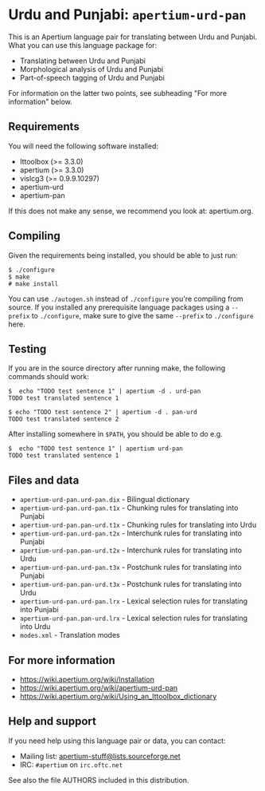 Urdu and Punjabi: `apertium-urd-pan`
===============================================================================

This is an Apertium language pair for translating between Urdu and
Punjabi. What you can use this language package for:

* Translating between Urdu and Punjabi
* Morphological analysis of Urdu and Punjabi
* Part-of-speech tagging of Urdu and Punjabi

For information on the latter two points, see subheading "For more
information" below.

Requirements
-------------------------------------------------------------------------------

You will need the following software installed:

* lttoolbox (>= 3.3.0)
* apertium (>= 3.3.0)
* vislcg3 (>= 0.9.9.10297)
* apertium-urd
* apertium-pan

If this does not make any sense, we recommend you look at: apertium.org.

Compiling
-------------------------------------------------------------------------------

Given the requirements being installed, you should be able to just run:

    $ ./configure
    $ make
    # make install

You can use `./autogen.sh` instead of `./configure` you're compiling from
source. If you installed any prerequisite language packages using a `--prefix`
to `./configure`, make sure to give the same `--prefix` to `./configure` here.

Testing
-------------------------------------------------------------------------------

If you are in the source directory after running make, the following
commands should work:

    $  echo "TODO test sentence 1" | apertium -d . urd-pan
    TODO test translated sentence 1

    $ echo "TODO test sentence 2" | apertium -d . pan-urd
    TODO test translated sentence 2

After installing somewhere in `$PATH`, you should be able to do e.g.

    $  echo "TODO test sentence 1" | apertium urd-pan
    TODO test translated sentence 1

Files and data
-------------------------------------------------------------------------------

* `apertium-urd-pan.urd-pan.dix`  - Bilingual dictionary
* `apertium-urd-pan.urd-pan.t1x`  - Chunking rules for translating into Punjabi
* `apertium-urd-pan.pan-urd.t1x`  - Chunking rules for translating into Urdu
* `apertium-urd-pan.urd-pan.t2x`  - Interchunk rules for translating into Punjabi
* `apertium-urd-pan.pan-urd.t2x`  - Interchunk rules for translating into Urdu
* `apertium-urd-pan.urd-pan.t3x`  - Postchunk rules for translating into Punjabi
* `apertium-urd-pan.pan-urd.t3x`  - Postchunk rules for translating into Urdu
* `apertium-urd-pan.urd-pan.lrx`  - Lexical selection rules for translating into Punjabi
* `apertium-urd-pan.pan-urd.lrx`  - Lexical selection rules for translating into Urdu
* `modes.xml`                     - Translation modes

For more information
-------------------------------------------------------------------------------

* https://wiki.apertium.org/wiki/Installation
* https://wiki.apertium.org/wiki/apertium-urd-pan
* https://wiki.apertium.org/wiki/Using_an_lttoolbox_dictionary

Help and support
-------------------------------------------------------------------------------

If you need help using this language pair or data, you can contact:

* Mailing list: apertium-stuff@lists.sourceforge.net
* IRC: `#apertium` on `irc.oftc.net`

See also the file AUTHORS included in this distribution.
